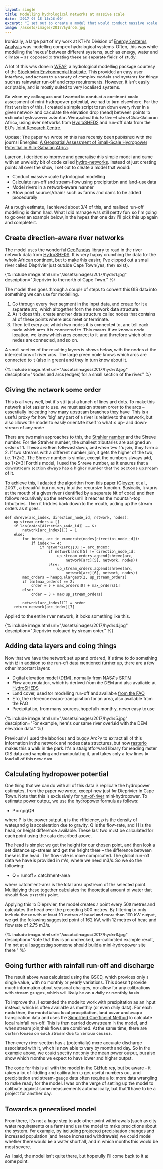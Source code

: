 ```yaml
---
layout: single
title: Modelling hydrological networks at massive scale
date: '2017-04-15 13:26:00'
excerpt: "I set out to create a model that would conduct massive scale hydrological modelling."
image: /assets/images/2017/hydro6.jpg
---
```


Ironically, a large part of my work at KTH's Division of [Energy Systems Analysis](https://www.kth.se/en/itm/inst/energiteknik/forskning/desa/welcome-to-the-unit-of-energy-systems-analysis-kth-desa-1.197296) was modelling complex hydrological systems. Often, this was while modelling the 'nexus' between different systems, such as energy, water and climate – as opposed to treating these as separate fields of study.

A lot of this was done in [WEAP](https://www.weap21.org/index.asp?NewLang=EN), a hydrological modelling package courtesy of the [Stockholm Environmental Institute](https://www.sei.org/).  This provided an easy user interface, and access to a variety of complex models and systems for things such as rainwater run-off and crop requirements. However, it isn't easily scriptable, and is mostly suited to very localised systems.

So when my colleagues and I wanted to conduct a continent-scale assessment of mini-hydropower potential, we had to turn elsewhere. For the first version of this, I created a simple script to run down every river in a given network and calculate the elevation drop (head) between points to estimate hydropower potential. We applied this to the whole of Sub-Saharan Africa, using river networks from [HydroSHEDS](http://www.hydrosheds.org/) and run-off data from the EU's [Joint Research Centre](https://data.jrc.ec.europa.eu/collection/water).

Update: The paper we wrote on this has recently been published with the journal Energies: [A Geospatial Assessment of Small-Scale Hydropower Potential in Sub-Saharan Africa](https://www.mdpi.com/1996-1073/11/11/3100).

Later on, I decided to improve and generalise this simple model and came with an unwieldy bit of code called [hydro-networks](https://github.com/carderne/hydro-networks). Instead of just creating points all over the show, I set out to create a model that would:

 * Conduct massive scale hydrological modelling
 * Calculate run-off and stream-flow using precipitation and land-use data
 * Model rivers in a network-aware manner
 * Allow point sources/drains such as farms and dams to be added procedurally

At a rough estimate, I achieved about 3/4 of this, and realised run-off modelling is damn hard. What I did manage was still pretty fun, so I'm going to go over an example below, in the hopes that one day I'll pick this up again and complete it.

## Create direction-aware river networks
The model uses the wonderful [GeoPandas](http://geopandas.org/) library to read in the river network data from [HydroSHEDS](http://www.hydrosheds.org/). It is very happy crunching the data for the whole African continent, but to make this easier, I've clipped out a small river called Dieprivier  just outside Cape Town(yes, they exist).

{% include image.html url="/assets/images/2017/hydro1.jpg" description="Dieprivier to the north of Cape Town." %}

The model then goes through a couple of steps to convert this GIS data into something we can use for modelling.

 1. Go through every river segment in the input data, and create for it a separate arc, which altogether form the network data structure.
 2. As it does this, create another data structure called nodes that contains all of these points where arcs meet or terminate.
 3. Then tell every arc  which two nodes it is connected to, and tell each node which arcs it is connected to. This means if we know a node location, we know which arcs connect to it, and therefore which other nodes are connected, and so on.

A small section of the resulting layers is shown below, with the nodes at the intersections of river arcs. The large green node knows which arcs are connected to it (also in green) and they in turn know about it.

{% include image.html url="/assets/images/2017/hydro3.jpg" description="Nodes and arcs (edges) for a small section of the river." %}

## Giving the network some order
This is all very well, but it's still just a bunch of lines and dots. To make this network a lot easier to use, we must assign [stream order](https://en.wikipedia.org/wiki/Stream_order) to the arcs – essentially indicating how many upstream branches they have. This is a useful proxy for how 'big' any part of a river is relative to the network, but also allows the model to easily orientate itself to what is up- and down-stream of any node.

There are two main approaches to this, the [Strahler number](https://en.wikipedia.org/wiki/Strahler_number) and the Shreve number. For the Strahler number, the smallest tributaries are assigned an order of 1. These are then followed down, and when two 1's join, they form a 2. If two streams with a different number join, it gets the higher of the two, i.e. 1+2=2. The Shreve number is similar, except the numbers always add, so 1+2=3! For this model, I used the Shreve number, as it ensures that a downstream section always has a higher number that the sections upstream of it.

To achieve this, I adapted the algorithm from [this paper](https://doi.org/10.1111/j.1752-1688.2004.tb01057.x) (Gleyzer, et al., 2007), a beautiful but not very intuitive recursive function. Basically, it starts at the mouth of a given river (identified by a separate bit of code) and then follows recursively up the network until it reaches the mountain-top tributaries. Then it trickles back down to the mouth, adding up the stream orders as it goes.

```
def shreve(arc_index, direction_node_id, network, nodes):
    up_stream_orders = []
    if len(nodes[direction_node_id]) == 5:
        network[arc_index][7] = 1
    else:
        for index, arc in enumerate(nodes[direction_node_id]):
            if index >= 4:
                if network[arc][0] != arc_index:
                    if network[arc][5] != direction_node_id:
                        up_stream_orders.append(shreve(arc,
                            network[arc][5], network, nodes))
                    else:
                        up_stream_orders.append(shreve(arc,
                            network[arc][6], network, nodes))
        max_orders = heapq.nlargest(2, up_stream_orders)
        if len(max_orders) == 2:
            order = 0 + max_orders[0] + max_orders[1]
        else:
            order = 0 + max(up_stream_orders)

        network[arc_index][7] = order
    return network[arc_index][7]
```

Applied to the entire river network, it looks something like this.

{% include image.html url="/assets/images/2017/hydro4.jpg" description="Dieprivier coloured by stream order." %}

## Adding data layers and doing things
Now that we have the network set up and ordered, it's time to do something with it! In addition to the run-off data mentioned further up, there are a few other important layers:

 * Digital elevation model (DEM), normally from NASA's [SRTM ](https://www2.jpl.nasa.gov/srtm/)
 * Flow accumulation, which is derived from the DEM and also available at [HydroSHEDS](http://www.hydrosheds.org/)
 * Land cover, used for modelling run-off and available [from the FAO](http://www.fao.org/land-water/land/land-governance/land-resources-planning-toolbox/category/details/en/c/1036355/)
 * ETo, the reference evapo-transpiration for an area, also available from the FAO
 * Precipitation, from many sources, hopefully monthly, never easy to use

{% include image.html url="/assets/images/2017/hydro5.jpg" description="For example, here's our same river overlaid with the DEM elevation data." %}

Previously I used the laborious and buggy [ArcPy](http://pro.arcgis.com/en/pro-app/arcpy/get-started/what-is-arcpy-.htm)  to extract all of this information in the network and nodes data structures, but now [rasterio](https://github.com/mapbox/rasterio) makes this a walk in the park. It's a straightforward library for reading raster GIS data and sampling and manipulating it, and takes only a few lines to load all of this new data.

## Calculating hydropower potential
One thing that we can do with all of this data is replicate the hydropower estimates, from the paper we wrote, except now just for Dieprivier in Cape Town. Note that this is exclusively for [run-of-river](https://en.wikipedia.org/wiki/Run-of-the-river_hydroelectricity) mini-hydropower. To estimate power output, we use the hydropower formula as follows:

 * P = ηρgQH

where P  is the power output, η  is the efficiency, ρ  is the density of water,and g is acceleration due to gravity. Q is the flow-rate, and H is the head, or height difference available. These last two must be calculated for each point using the data described above.

The head is simple: we get the height for our chosen point, and then look a set distance up-stream and get the height there – the difference between these is the head. The flow-rate is more complicated. The global run-off data we have is provided in m/s, where we need m3/s. So we do the following:

 * Q = runoff × catchment-area

where catchment-area is the total area upstream of the selected point. Multiplying these together calculates the theoretical amount of water that should flow past this point.

Applying this to Dieprivier, the model creates a point every 500 metres and calculates the head over the preceding 500 metres. By filtering to only include those with at least 10 metres of head and more than 100 kW output, we get the following suggested point of 162 kW, with 12 metres of head and flow rate of 2.75 m3/s.

{% include image.html url="/assets/images/2017/hydro6.jpg" description="Note that this is an unchecked, un-calibrated example result, I'm not at all suggesting someone should build a mini-hydropower site there!" %}

## Going further with rainfall run-off and discharge
The result above was calculated using the GSCD, which provides only a single value, with no monthly or yearly variations. This doesn't provide much information about seasonal changes, nor allow for any calibrations with stream gauges, which will likely be on a daily or monthly basis.

To improve this, I extended the model to work with precipitation as an input instead, which is often available as monthly (or even daily data). For each node then, the model takes local precipitation, land cover and evapo-transpiration data and uses the [Simplified Coefficeint Method](http://www.weap21.org/webhelp/hydrology.htm) to calculate local rainfall run-off. This is then carried downstream in the model, and when stream join,their flows are combined. At the same time, there are certain losses on each stream due to various causes.

Then every river section has a (potentially) more accurate discharge associated with it, which is now able to vary by month and day. So in the example above, we could specify not only the mean power output, but also show which months we expect to have lower and higher output.

The code for this is all with the model in the [GitHub rep](https://github.com/carderne/hydro-networks), but be aware – it takes a lot of fiddling and calibration to get useful numbers out, and precipitation and stream-gauge data often require a lot more data wrangling to make ready for the model. I was on the verge of setting up the model to calibrate against some measurements automatically, but that'll have to be a project for another day.

## Towards a generalised model
From there, it's not a huge step to add other point withdrawals (such as city water requirements or a farm) and use the model to make predictions about the system. For example, by including projected precipitation changes and increased population (and hence increased withdrawals) we could model whether there would be a water shortfall, and in which months this would be most severe.

As I said, the model isn't quite there, but hopefully I'll come back to it at some point.
